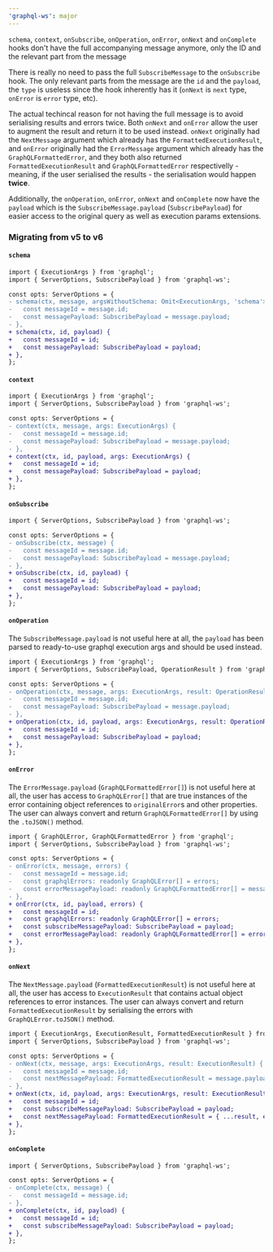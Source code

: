 ```yaml
---
'graphql-ws': major
---
```


`schema`, `context`, `onSubscribe`, `onOperation`, `onError`, `onNext` and `onComplete` hooks don't have the full accompanying message anymore, only the ID and the relevant part from the message

There is really no need to pass the full `SubscribeMessage` to the `onSubscribe` hook. The only relevant parts from the message are the `id` and the `payload`, the `type` is useless since the hook inherently has it (`onNext` is `next` type, `onError` is `error` type, etc).

The actual techincal reason for not having the full message is to avoid serialising results and errors twice. Both `onNext` and `onError` allow the user to augment the result and return it to be used instead. `onNext` originally had the `NextMessage` argument which already has the `FormattedExecutionResult`, and `onError` originally had the `ErrorMessage` argument which already has the `GraphQLFormattedError`, and they both also returned `FormattedExecutionResult` and `GraphQLFormattedError` respectivelly - meaning, if the user serialised the results - the serialisation would happen **twice**.

Additionally, the `onOperation`, `onError`, `onNext` and `onComplete` now have the `payload` which is the `SubscribeMessage.payload` (`SubscribePayload`) for easier access to the original query as well as execution params extensions.

### Migrating from v5 to v6

#### `schema`

```diff
import { ExecutionArgs } from 'graphql';
import { ServerOptions, SubscribePayload } from 'graphql-ws';

const opts: ServerOptions = {
- schema(ctx, message, argsWithoutSchema: Omit<ExecutionArgs, 'schema'>) {
-   const messageId = message.id;
-   const messagePayload: SubscribePayload = message.payload;
- },
+ schema(ctx, id, payload) {
+   const messageId = id;
+   const messagePayload: SubscribePayload = payload;
+ },
};
```

#### `context`

```diff
import { ExecutionArgs } from 'graphql';
import { ServerOptions, SubscribePayload } from 'graphql-ws';

const opts: ServerOptions = {
- context(ctx, message, args: ExecutionArgs) {
-   const messageId = message.id;
-   const messagePayload: SubscribePayload = message.payload;
- },
+ context(ctx, id, payload, args: ExecutionArgs) {
+   const messageId = id;
+   const messagePayload: SubscribePayload = payload;
+ },
};
```

#### `onSubscribe`

```diff
import { ServerOptions, SubscribePayload } from 'graphql-ws';

const opts: ServerOptions = {
- onSubscribe(ctx, message) {
-   const messageId = message.id;
-   const messagePayload: SubscribePayload = message.payload;
- },
+ onSubscribe(ctx, id, payload) {
+   const messageId = id;
+   const messagePayload: SubscribePayload = payload;
+ },
};
```

#### `onOperation`

The `SubscribeMessage.payload` is not useful here at all, the `payload` has been parsed to ready-to-use graphql execution args and should be used instead.

```diff
import { ExecutionArgs } from 'graphql';
import { ServerOptions, SubscribePayload, OperationResult } from 'graphql-ws';

const opts: ServerOptions = {
- onOperation(ctx, message, args: ExecutionArgs, result: OperationResult) {
-   const messageId = message.id;
-   const messagePayload: SubscribePayload = message.payload;
- },
+ onOperation(ctx, id, payload, args: ExecutionArgs, result: OperationResult) {
+   const messageId = id;
+   const messagePayload: SubscribePayload = payload;
+ },
};
```

#### `onError`

The `ErrorMessage.payload` (`GraphQLFormattedError[]`) is not useful here at all, the user has access to `GraphQLError[]` that are true instances of the error containing object references to `originalError`s and other properties. The user can always convert and return `GraphQLFormattedError[]` by using the `.toJSON()` method.

```diff
import { GraphQLError, GraphQLFormattedError } from 'graphql';
import { ServerOptions, SubscribePayload } from 'graphql-ws';

const opts: ServerOptions = {
- onError(ctx, message, errors) {
-   const messageId = message.id;
-   const graphqlErrors: readonly GraphQLError[] = errors;
-   const errorMessagePayload: readonly GraphQLFormattedError[] = message.payload;
- },
+ onError(ctx, id, payload, errors) {
+   const messageId = id;
+   const graphqlErrors: readonly GraphQLError[] = errors;
+   const subscribeMessagePayload: SubscribePayload = payload;
+   const errorMessagePayload: readonly GraphQLFormattedError[] = errors.map((e) => e.toJSON());
+ },
};
```

#### `onNext`

The `NextMessage.payload` (`FormattedExecutionResult`) is not useful here at all, the user has access to `ExecutionResult` that contains actual object references to error instances. The user can always convert and return `FormattedExecutionResult` by serialising the errors with `GraphQLError.toJSON()` method.

```diff
import { ExecutionArgs, ExecutionResult, FormattedExecutionResult } from 'graphql';
import { ServerOptions, SubscribePayload } from 'graphql-ws';

const opts: ServerOptions = {
- onNext(ctx, message, args: ExecutionArgs, result: ExecutionResult) {
-   const messageId = message.id;
-   const nextMessagePayload: FormattedExecutionResult = message.payload;
- },
+ onNext(ctx, id, payload, args: ExecutionArgs, result: ExecutionResult) {
+   const messageId = id;
+   const subscribeMessagePayload: SubscribePayload = payload;
+   const nextMessagePayload: FormattedExecutionResult = { ...result, errors: result.errors?.map((e) => e.toJSON()) };
+ },
};
```

#### `onComplete`

```diff
import { ServerOptions, SubscribePayload } from 'graphql-ws';

const opts: ServerOptions = {
- onComplete(ctx, message) {
-   const messageId = message.id;
- },
+ onComplete(ctx, id, payload) {
+   const messageId = id;
+   const subscribeMessagePayload: SubscribePayload = payload;
+ },
};
```
